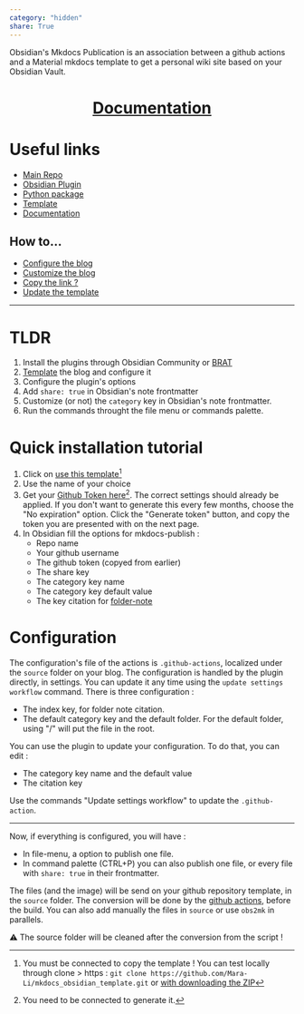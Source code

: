 ```yaml
---
category: "hidden"
share: True
---
```

Obsidian's Mkdocs Publication is an association between a github actions and a Material mkdocs template to get a personal wiki site based on your Obsidian Vault.

<h1 style="text-align:center"><a href="https://mara-li.github.io/obsidian_mkdocs_publisher_docs/">Documentation</a></h1>

# Useful links
- [Main Repo](https://github.com/Mara-Li/obsidian_mkdocs_publisher)
- [Obsidian Plugin](https://github.com/Mara-Li/obsidian-mkdocs-publisher-plugin/)
- [Python package](https://github.com/Mara-Li/obsidian-mkdocs-publisher-python)
- [Template](https://github.com/Mara-Li/obsidian-mkdocs-publisher-template)
- [Documentation](https://mara-li.github.io/obsidian_mkdocs_publisher_docs/)

## How to...
- [Configure the blog](https://mara-li.github.io/obsidian_mkdocs_publisher_docs/documentation/create%20the%20blog/)
- [Customize the blog](https://mara-li.github.io/obsidian_mkdocs_publisher_docs/documentation/blog%20customization/)
- [Copy the link ?](https://mara-li.github.io/obsidian_mkdocs_publisher_docs/documentation/useful%20plugins/#metacopy)
- [Update the template](https://mara-li.github.io/obsidian_mkdocs_publisher_docs/documentation/Q%26A/#2-update-the-template)

---

# TLDR
1. Install the plugins through Obsidian Community or [BRAT](https://github.com/TfTHacker/obsidian42-brat)
2. [Template](https://github.com/Mara-Li/obsidian-mkdocs-publisher-template) the blog and configure it 
3. Configure the plugin's options
4. Add `share: true` in Obsidian's note frontmatter 
5. Customize (or not) the `category` key in Obsidian's note frontmatter. 
6. Run the commands throught the file menu or commands palette.

# Quick installation tutorial
1. Click on [use this template](https://github.com/Mara-Li/mkdocs_obsidian_template/generate)[^1]
2. Use the name of your choice
3. Get your [Github Token here](https://github.com/settings/tokens/new?scopes=repo)[^2]. The correct settings should already be applied. If you don't want to generate this every few months, choose the "No expiration" option. Click the "Generate token" button, and copy the token you are presented with on the next page.
4. In Obsidian fill the options for mkdocs-publish :
    - Repo name
    - Your github username
    - The github token (copyed from earlier)
    - The share key
    - The category key name
    - The category key default value
    - The key citation for [folder-note](https://mara-li.github.io/obsidian_mkdocs_publisher_docs/documentation/blog%20customization/#folder-note)

# Configuration
The configuration's file of the actions is `.github-actions`, localized under the `source` folder on your blog.
The configuration is handled by the plugin directly, in settings. You can update it any time using the `update settings workflow` command.
There is three configuration : 
- The index key, for folder note citation.
- The default category key and the default folder. For the default folder, using "/" will put the file in the root.

You can use the plugin to update your configuration. To do that, you can edit :
- The category key name and the default value
- The citation key

Use the commands "Update settings workflow" to update the `.github-action`. 


---

Now, if everything is configured, you will have :
- In file-menu, a option to publish one file. 
- In command palette (CTRL+P) you can also publish one file, or every file with `share: true` in their frontmatter.


The files (and the image) will be send on your github repository template, in the `source` folder. The conversion will be done by the [github actions](), before the build. You can also add manually the files in `source` or use `obs2mk` in parallels. 

⚠️ The source folder will be cleaned after the conversion from the script !


[^1]: You must be connected to copy the template ! You can test locally through clone > https : `git clone https://github.com/Mara-Li/mkdocs_obsidian_template.git` or [with downloading the ZIP](https://github.com/Mara-Li/mkdocs_obsidian_template/archive/refs/heads/main.zip)
[^2]: You need to be connected to generate it.